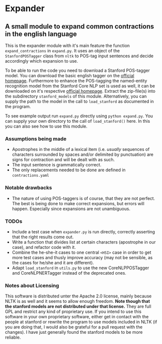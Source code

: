 # Expander
## A small module to expand common contractions in the english language

This is the expander module with it's main feature the function
`expand_contractions` in `expand.py`. It uses an object of the
`StanfordPOSTagger` class from `nltk` to POS-tag input sentences and
decide accordingly which expansion to use.

To be able to run the code you need to download a Stanford POS-tagger
model. You can download the basic english tagger on the [official
homepage](https://nlp.stanford.edu/software/tagger.shtml "Stanford POS
                Tag official website"). 
Furthermore to enhance the POS-tagging the named-entity recognition
model from the Stanford Core NLP set is used as well, it can be
downloaded on it's respective [official 
homepage](https://nlp.stanford.edu/software/CRF-NER.shtml "Stanford NER
                official website").
Extract the zip-file(s) into the subdirectory `stanford_models` of this module.
Alternatively, you can supply the path to the model in the call to
`load_stanford` as documented in the program.

To see example output run `expand.py` directly using `python expand.py`.
You can supply your own directory to the call of `load_stanford()`
here. In this you can also see how to use this module.

### Assumptions being made

- Apostrophes in the middle of a lexical item (i.e. *usually*
  sequences of characters surrounded by spaces and/or delimited 
  by punctuation) are signs for contraction and will be dealt
  with as such. 
- The input sentence is grammatically correct.
- The only replacements needed to be done are defined in
  `contractions.yaml`
  
### Notable drawbacks

- The nature of using POS-taggers is of course, that they are
  not perfect. The best is being done to make correct
  expansions, but errors will happen. Especially since
  expansions are not unambiguous.

### TODOs

- Include a test case when `expander.py` is run directly, 
  correctly asserting that the right results come out.
- Write a function that divides list at certain characters (apostrophe
                in our case), and refactor code with it.
- Combine the he-she-it cases to one central `<HSI>` case in order to
  get more test cases and thusly improve accuracy (may not be sensible, as the
  cases for he/she and it are different).
- Adapt `load_stanford` in `utils.py` to use the new CoreNLPPOSTagger and
  CoreNLPNERTagger instead of the deprecated ones.

### Notes about Licensing

This software is distributed unter the Apache 2.0 license, mainly because NLTK
is as well and it seems to allow enough freedom. 
**Note though that the stanford
models are not distributed under that license.** They are full GPL and restrict
any kind of proprietary use. If you intend to use this software in your own
proprietary software, either get in contact with the people at stanford or
rewrite the program to use models included in NLTK (if you are doing that, I
would also be grateful for a pull request with the changes).
I have just generally found the stanford models to be more reliable.
